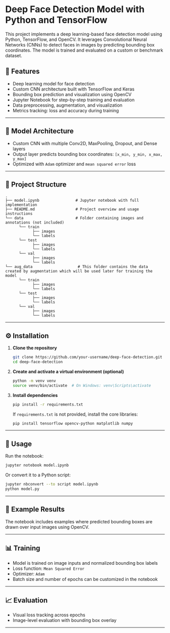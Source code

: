 
# Deep Face Detection Model with Python and TensorFlow

This project implements a deep learning-based face detection model using Python, TensorFlow, and OpenCV. It leverages Convolutional Neural Networks (CNNs) to detect faces in images by predicting bounding box coordinates. The model is trained and evaluated on a custom or benchmark dataset.

## 📌 Features

- Deep learning model for face detection
- Custom CNN architecture built with TensorFlow and Keras
- Bounding box prediction and visualization using OpenCV
- Jupyter Notebook for step-by-step training and evaluation
- Data preprocessing, augmentation, and visualization
- Metrics tracking: loss and accuracy during training

---

## 🧠 Model Architecture

- Custom CNN with multiple Conv2D, MaxPooling, Dropout, and Dense layers
- Output layer predicts bounding box coordinates: `[x_min, y_min, x_max, y_max]`
- Optimized with `Adam` optimizer and `mean squared error` loss

---

## 📂 Project Structure
```
.
├── model.ipynb                # Jupyter notebook with full implementation
├── README.md                  # Project overview and usage instructions
└── data                       # Folder containing images and annotations (not included)
      └── train
            ├── images
            └── labels
      └── test
            ├── images
            └── labels
      └── val
            ├── images
            └── labels             
└── aug_data                    # This folder contains the data created by augmentation which will be used later for training the model
      └── train
            ├── images
            └── labels
      └── test
            ├── images
            └── labels
      └── val
            ├── images
            └── labels                      
```
---

## ⚙️ Installation

1. **Clone the repository**
   ```bash
   git clone https://github.com/your-username/deep-face-detection.git
   cd deep-face-detection


2. **Create and activate a virtual environment (optional)**

   ```bash
   python -m venv venv
   source venv/bin/activate  # On Windows: venv\Scripts\activate
   ```

3. **Install dependencies**

   ```bash
   pip install -r requirements.txt
   ```

   If `requirements.txt` is not provided, install the core libraries:

   ```bash
   pip install tensorflow opencv-python matplotlib numpy
   ```

---

## 🚀 Usage

Run the notebook:

```bash
jupyter notebook model.ipynb
```

Or convert it to a Python script:

```bash
jupyter nbconvert --to script model.ipynb
python model.py
```

---

## 🧪 Example Results

The notebook includes examples where predicted bounding boxes are drawn over input images using OpenCV.

---

## 📊 Training

* Model is trained on image inputs and normalized bounding box labels
* Loss function: `Mean Squared Error`
* Optimizer: `Adam`
* Batch size and number of epochs can be customized in the notebook

---

## 📈 Evaluation

* Visual loss tracking across epochs
* Image-level evaluation with bounding box overlay

---

